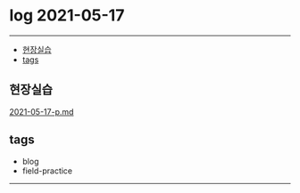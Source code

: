 # log 2021-05-17

--------------------------

- [현장실습](#현장실습)
- [tags](#tags)


## 현장실습

[2021-05-17-p.md](./2021-05-17-p.md)


## tags
- blog
- field-practice

--------------------------

